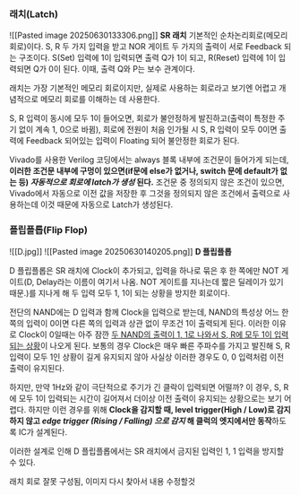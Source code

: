 
### 래치(Latch)

![[Pasted image 20250630133306.png]]
**SR 래치**
기본적인 순차논리회로(메모리 회로)이다.
S, R 두 가지 입력을 받고 NOR 게이트 두 가지의 출력이 서로 Feedback 되는 구조이다.
S(Set) 입력에 1이 입력되면 출력 Q가 1이 되고, R(Reset) 입력에 1이 입력되면 Q가 0이 된다.
이때, 출력 Q와 P는 보수 관계이다.

래치는 가장 기본적인 메모리 회로이지만, 실제로 사용하는 회로라고 보기엔 어렵고 개념적으로 메모리 회로를 이해하는 데 사용한다.

S, R 입력이 동시에 모두 1이 들어오면, 회로가 불안정하게 발진하고(출력이 특정한 주기 없이 계속 1, 0으로 바뀜), 회로에 전원이 처음 인가될 시 S, R 입력이 모두 0이면 출력에 Feedback 되어있는 입력이 Floating 되어 불안정한 회로가 된다.

Vivado를 사용한 Verilog 코딩에서는 always 블록 내부에 조건문이 들어가게 되는데, **이러한 조건문 내부에 구멍이 있으면(if문에 else가 없거나, switch 문에 default가 없는 등) _자동적으로 회로에 latch가 생성_ 된다.**
조건문 중 정의되지 않은 조건이 있으면, Vivado에서 자동으로 이전 값을 저장한 후 그것을 정의되지 않은 조건에서 출력으로 사용하는데 이것 때문에 자동으로 Latch가 생성된다.


### 플립플롭(Flip Flop)

![[D.jpg]]
![[Pasted image 20250630140205.png]]
**D 플립플롭**

D 플립플롭은 SR 래치에 Clock이 추가되고, 입력을 하나로 묶은 후 한 쪽에만 NOT 게이트(D, Delay라는 이름이 여기서 나옴. NOT 게이트를 지나는데 짧은 딜레이가 있기 때문.)를 지나게 해 두 입력 모두 1, 1이 되는 상황을 방지한 회로이다.

전단의 NAND에는 D 입력과 함께 Clock을 입력으로 받는데, NAND의 특성상 어느 한 쪽의 입력이 0이면 다른 쪽의 입력과 상관 없이 무조건 1이 출력되게 된다.
이러한 이유로 Clock이 0일때는 아주 잠깐 <ins>두 NAND의 출력이 1, 1로 나와서 S, R에 모두 1이 입력되는 상황</ins>이 나오게 된다.
보통의 경우 Clock은 매우 빠른 주파수를 가지고 발진해 S, R 입력이 모두 1인 상황이 길게 유지되지 않아 사실상 이러한 경우도 0, 0 입력처럼 이전 출력이 유지된다.

하지만, 만약 1Hz와 같이 극단적으로 주기가 긴 클락이 입력되면 어떨까?
이 경우, S, R에 모두 1이 입력되는 시간이 길어져서 더이상 이전 출력이 유지되는 상황으로는 보기 어렵다.
하지만 이런 경우를 위해 **Clock을 감지할 때, level trigger(High / Low)로 감지하지 않고 _edge trigger (Rising / Falling) 으로 감지_ 해 클럭의 엣지에서만 동작**하도록 IC가 설계된다.

이러한 설계로 인해 D 플립플롭에서는 SR 래치에서 금지된 입력인 1, 1 입력을 방지할 수 있다.

래치 회로 잘못 구성됨, 이미지 다시 찾아서 내용 수정할것